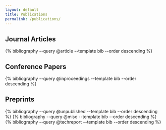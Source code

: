 ```yaml
---
layout: default
title: Publications
permalink: /publications/
---
```


## Journal Articles
{% bibliography --query @article --template bib --order descending %}

## Conference Papers
{% bibliography --query @inproceedings --template bib --order descending %}

## Preprints
{% bibliography --query @unpublished --template bib --order descending %}
{% bibliography --query @misc --template bib --order descending %}
{% bibliography --query @techreport --template bib --order descending %}
